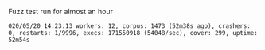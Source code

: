 Fuzz test run for almost an hour

```
020/05/20 14:23:13 workers: 12, corpus: 1473 (52m38s ago), crashers: 0, restarts: 1/9996, execs: 171550918 (54048/sec), cover: 299, uptime: 52m54s
```